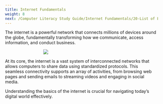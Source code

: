 ```yaml
---
title: Internet Fundamentals
weight: 8
next: /Computer Literacy Study Guide/Internet Fundamentals/20-List of Essential Internet Protocols
---
```


The internet is a powerful network that connects millions of devices around the globe, fundamentally transforming how we communicate, access information, and conduct business.

<div style="width:50%;margin: auto">

![](/images/network-782707_1280.png)

</div>

At its core, the internet is a vast system of interconnected networks that allows computers to share data using standardized protocols. This seamless connectivity supports an array of activities, from browsing web pages and sending emails to streaming videos and engaging in social media.

Understanding the basics of the internet is crucial for navigating today’s digital world effectively.
